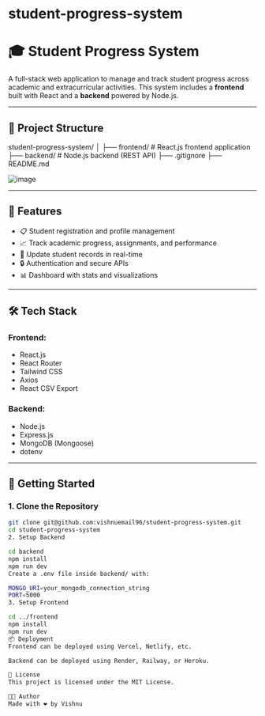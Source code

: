 # student-progress-system

# 🎓 Student Progress System

A full-stack web application to manage and track student progress across academic and extracurricular activities. This system includes a **frontend** built with React and a **backend** powered by Node.js.

---

## 📁 Project Structure

student-progress-system/
│
├── frontend/ # React.js frontend application
├── backend/ # Node.js backend (REST API)
├── .gitignore
├── README.md

![image](https://github.com/user-attachments/assets/31e6fd7b-3562-4844-ab6c-c6167052f599)


---

## 🚀 Features

- 📋 Student registration and profile management  
- 📈 Track academic progress, assignments, and performance  
- 📝 Update student records in real-time  
- 🔒 Authentication and secure APIs  
- 📊 Dashboard with stats and visualizations  

---

## 🛠 Tech Stack

### Frontend:
- React.js
- React Router
- Tailwind CSS
- Axios
- React CSV Export

### Backend:
- Node.js
- Express.js
- MongoDB (Mongoose)
- dotenv

---

## 🔧 Getting Started

### 1. Clone the Repository

```bash
git clone git@github.com:vishnuemail96/student-progress-system.git
cd student-progress-system
2. Setup Backend

cd backend
npm install
npm run dev
Create a .env file inside backend/ with:

MONGO_URI=your_mongodb_connection_string
PORT=5000
3. Setup Frontend

cd ../frontend
npm install
npm run dev
📦 Deployment
Frontend can be deployed using Vercel, Netlify, etc.

Backend can be deployed using Render, Railway, or Heroku.

🧾 License
This project is licensed under the MIT License.

👨‍💻 Author
Made with ❤️ by Vishnu









